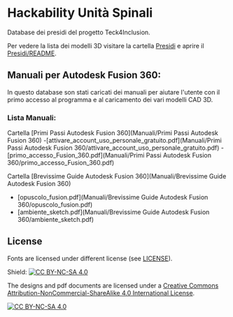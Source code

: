 # Hackability Unità Spinali
Database dei presidi del progetto Teck4Inclusion.

Per vedere la lista dei modelli 3D visitare la cartella [Presidi](Presidi) e aprire il [Presidi/README](Presidi/README.md).

## Manuali per Autodesk Fusion 360:

In questo database son stati caricati dei manuali per aiutare l'utente con il primo accesso al programma e al caricamento dei vari modelli CAD 3D. 

### Lista Manuali:
Cartella [Primi Passi Autodesk Fusion 360](Manuali/Primi Passi Autodesk Fusion 360)
  -[attivare_account_uso_personale_gratuito.pdf](Manuali/Primi Passi Autodesk Fusion 360/attivare_account_uso_personale_gratuito.pdf)
  -[primo_accesso_Fusion_360.pdf](Manuali/Primi Passi Autodesk Fusion 360/primo_accesso_Fusion_360.pdf)

Cartella [Brevissime Guide Autodesk Fusion 360](Manuali/Brevissime Guide Autodesk Fusion 360)
  - [opuscolo_fusion.pdf](Manuali/Brevissime Guide Autodesk Fusion 360/opuscolo_fusion.pdf)
  - [ambiente_sketch.pdf](Manuali/Brevissime Guide Autodesk Fusion 360/ambiente_sketch.pdf)

## License

Fonts are licensed under different license (see [LICENSE](LICENSE.md)).


Shield: [![CC BY-NC-SA 4.0][cc-by-nc-sa-shield]][cc-by-nc-sa]

The designs and pdf documents are licensed under a
[Creative Commons Attribution-NonCommercial-ShareAlike 4.0 International License][cc-by-nc-sa].

[![CC BY-NC-SA 4.0][cc-by-nc-sa-image]][cc-by-nc-sa]

[cc-by-nc-sa]: http://creativecommons.org/licenses/by-nc-sa/4.0/
[cc-by-nc-sa-image]: https://licensebuttons.net/l/by-nc-sa/4.0/88x31.png
[cc-by-nc-sa-shield]: https://img.shields.io/badge/License-CC%20BY--NC--SA%204.0-lightgrey.svg
